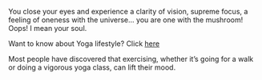 You close your eyes and experience a clarity of vision, supreme focus,
a feeling of oneness with the universe... you are one with the mushroom!
Oops! I mean your soul.

Want to know about Yoga lifestyle? Click [here](../lifestyle/yoga_lifestyle.md)

Most people have discovered that exercising,
whether it’s going for a walk or doing a vigorous yoga class, 
can lift their mood.
